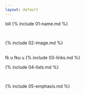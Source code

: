 ```yaml
---
layout: default
---
```

loll
{% include 01-name.md %}

<br>

{% include 02-image.md %}

<br>
fk u fku u
{% include 03-links.md %}

<br>

{% include 04-lists.md %}

<br>

{% include 05-emphasis.md %}
